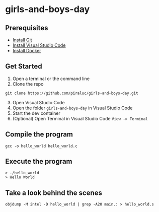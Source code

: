 # girls-and-boys-day

## Prerequisites

-	[Install Git](https://github.com/git-guides/install-git)
-	[Install Visual Studio Code](https://code.visualstudio.com/download)
-	[Install Docker](https://docs.docker.com/get-docker/)

## Get Started
1. Open a terminal or the command line
2. Clone the repo

```
git clone https://github.com/piraluc/girls-and-boys-day.git
```
3. Open Visual Studio Code
4. Open the folder `girls-and-boys-day` in Visual Studio Code
5. Start the dev container
6. (Optional) Open Terminal in Visual Studio Code `View -> Terminal`

## Compile the program
```gcc -o hello_world hello_world.c```
## Execute the program
```
> ./hello_world
> Hello World
````
## Take a look behind the scenes
```
objdump -M intel -D hello_world | grep -A20 main.: > hello_world.s
```